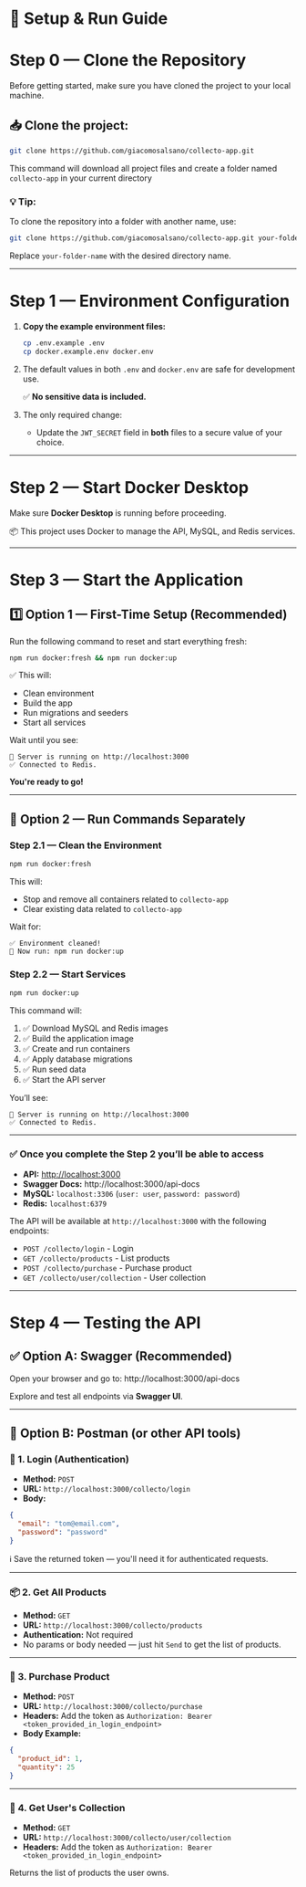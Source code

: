# 🚀 Setup & Run Guide

# Step 0 — Clone the Repository

Before getting started, make sure you have cloned the project to your local machine.

## 📥 Clone the project:

```bash
git clone https://github.com/giacomosalsano/collecto-app.git
```

This command will download all project files and create a folder named `collecto-app` in your current directory

### 💡 Tip:

To clone the repository into a folder with another name, use:

```bash
git clone https://github.com/giacomosalsano/collecto-app.git your-folder-name
```

Replace `your-folder-name` with the desired directory name.

---

# Step 1 — Environment Configuration

1. **Copy the example environment files:**

   ```bash
   cp .env.example .env
   cp docker.example.env docker.env
   ```

1. The default values in both `.env` and `docker.env` are safe for development use.

   ✅ **No sensitive data is included.**

1. The only required change:
   - Update the `JWT_SECRET` field in **both** files to a secure value of your choice.

---

# Step 2 — Start Docker Desktop

Make sure **Docker Desktop** is running before proceeding.

📦 This project uses Docker to manage the API, MySQL, and Redis services.

---

# Step 3 — Start the Application

## 1️⃣ Option 1 — First-Time Setup (Recommended)

Run the following command to reset and start everything fresh:

```bash
npm run docker:fresh && npm run docker:up
```

✅ This will:

- Clean environment
- Build the app
- Run migrations and seeders
- Start all services

Wait until you see:

```
🚀 Server is running on http://localhost:3000
✅ Connected to Redis.
```

**You're ready to go!**

---

## 🔁 Option 2 — Run Commands Separately

### Step 2.1 — Clean the Environment

```bash
npm run docker:fresh
```

This will:

- Stop and remove all containers related to `collecto-app`
- Clear existing data related to `collecto-app`

Wait for:

```
✅ Environment cleaned!
🚀 Now run: npm run docker:up

```

### Step 2.2 — Start Services

```bash
npm run docker:up
```

This command will:

1. ✅ Download MySQL and Redis images
2. ✅ Build the application image
3. ✅ Create and run containers
4. ✅ Apply database migrations
5. ✅ Run seed data
6. ✅ Start the API server

You’ll see:

```
🚀 Server is running on http://localhost:3000
✅ Connected to Redis.

```

---

### ✅ Once you complete the Step 2 you’ll be able to access

- **API:** [http://localhost:3000](http://localhost:3000/)
- **Swagger Docs:** http://localhost:3000/api-docs
- **MySQL:** `localhost:3306` (`user: user`, `password: password`)
- **Redis:** `localhost:6379`

The API will be available at `http://localhost:3000` with the following endpoints:

- `POST /collecto/login` - Login
- `GET /collecto/products` - List products
- `POST /collecto/purchase` - Purchase product
- `GET /collecto/user/collection` - User collection

---

# Step 4 — Testing the API

## ✅ Option A: Swagger (Recommended)

Open your browser and go to: http://localhost:3000/api-docs

Explore and test all endpoints via **Swagger UI**.

---

## 🧪 Option B: Postman (or other API tools)

### 🔐 1. Login (Authentication)

- **Method:** `POST`
- **URL:** `http://localhost:3000/collecto/login`
- **Body:**

```json
{
  "email": "tom@email.com",
  "password": "password"
}
```

ℹ️ Save the returned token — you'll need it for authenticated requests.

---

### 📦 2. Get All Products

- **Method:** `GET`
- **URL:** `http://localhost:3000/collecto/products`
- **Authentication:** Not required
- No params or body needed — just hit `Send` to get the list of products.

---

### 🛒 3. Purchase Product

- **Method:** `POST`
- **URL:** `http://localhost:3000/collecto/purchase`
- **Headers:** Add the token as `Authorization: Bearer <token_provided_in_login_endpoint>`
- **Body Example:**

```json
{
  "product_id": 1,
  "quantity": 25
}
```

---

### 🎒 4. Get User's Collection

- **Method:** `GET`
- **URL:** `http://localhost:3000/collecto/user/collection`
- **Headers:** Add the token as `Authorization: Bearer <token_provided_in_login_endpoint>`

Returns the list of products the user owns.
